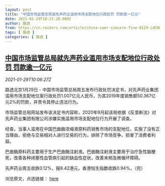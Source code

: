 ```yaml
---
layout: post
title: "中国市场监管总局就先声药业滥用市场支配地位行政处罚 罚款逾一亿元"
date: 2021-01-29T10:23:20.000Z
author: 路透
from: https://cn.reuters.com/article/china-samr-simcere-fine-0129-idCNKBS29Y13M
tags: [ 路透 ]
categories: [ 路透 ]
---
```

<!--1611915800000-->
[中国市场监管总局就先声药业滥用市场支配地位行政处罚 罚款逾一亿元](https://cn.reuters.com/article/china-samr-simcere-fine-0129-idCNKBS29Y13M)
------

<div>
<div><i>2021-01-29T10:06:27Z</i></div><p>路透北京1月29日 - 中国市场监管总局周五发布行政处罚决定书，对先声药业集团滥用市场支配地位案行政处罚1.007亿元人民币，为其2019年度销售额50.367亿元2%的罚款，并责令其停止违法行为。</p><p>市场监管总局网站发布该决定书内容称，2020年9月起该局依据《反垄断法》对先声药业集团有限公司涉嫌实施滥用市场支配地位行为开展了调查。</p><p>经查，当事人滥用在中国巴曲酶浓缩液原料药销售市场的支配地位，实施了没有正当理由，拒绝与交易相对人进行交易的行为，排除了市场竞争，损害了消费者利益。</p><p>巴曲酶原料药主要用于生产巴曲酶注射液。巴曲酶注射液主要用于治疗急性脑梗死，改善各种闭塞性血管病引起的缺血性症状，改善末梢及微循环障碍。</p><p>先声药业周五收跌0.12%，报8.42港元，香港恒生指数收跌0.94%。（完）</p><p>浏览原文，点选链接： <a href="http://www.samr.gov.cn/fldj/tzgg/xzcf/202101/t20210129_325644.html">here</a></p>
</div>
